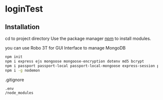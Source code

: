 # loginTest
## Installation
cd to project directory
Use the package manager [npm](https://nodejs.org/en/download/) to install modules.

you can use Robo 3T for GUI Interface to manage MongoDB

```bash
npm init
npm i express ejs mongoose mongoose-encryption dotenv md5 bcrypt
npm i passport passport-local passport-local-mongoose express-session passport-google-oauth20
npm i -g nodemon
```

.gitignore
```bash
.env
/node_modules
```
